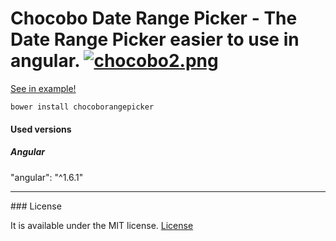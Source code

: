 # Chocobo Date Range Picker - The Date Range Picker easier to use in angular.  [![chocobo2.png](https://s23.postimg.org/9ihipgoej/chocobo2.png)](https://postimg.org/image/k5bbuvwjr/)

[See in example!](https://chocobo-date-range-picker.herokuapp.com/)
```
bower install chocoborangepicker
```

 <link href="/bower_components/chocoborangepicker/dist/css/chocobo-range-picker.min.css" rel="stylesheet">
 <script type="text/javascript" src="/bower_components/chocoborangepicker/dist/js/chocobo-range-picker.min.js"></script>

#### Used versions

##### Angular
"angular": "^1.6.1"
<hr>
### License

It is available under the MIT license.
[License](https://opensource.org/licenses/mit-license.php)
